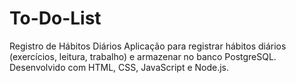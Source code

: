 # To-Do-List
Registro de Hábitos Diários  Aplicação para registrar hábitos diários (exercícios, leitura, trabalho) e armazenar no banco PostgreSQL. Desenvolvido com HTML, CSS, JavaScript e Node.js.
